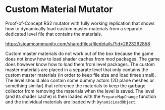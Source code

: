 # Custom Material Mutator

Proof-of-Concept RS2 mutator with fully working replication that shows how to dynamically load custom master materials from a separate dedicated level file that contains the materials.

https://steamcommunity.com/sharedfiles/filedetails/?id=2823262858

Custom master materials do not work out of the box because the game does not know how to load shader caches from mod packages. The game does however know how to load them from level packages. The custom master materials are placed in a separate level that only contains the custom master materials (in order to keep file size and load times small). The level should also contain some dummy actors (2D plane meshes or something similar) that reference the materials to keep the garbage collector from removing the materials when the level is saved. The level (and its shader cache) is then loaded with the `PrepareMapChange` function and the individual materials are loaded with `DynamicLoadObject`.
